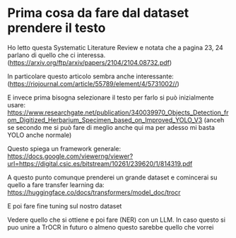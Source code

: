 # Prima cosa da fare dal dataset prendere il testo

Ho letto questa Systematic Literature Review e notata che a pagina 23, 24 parlano di quello che ci interessa. (https://arxiv.org/ftp/arxiv/papers/2104/2104.08732.pdf)

In particolare questo articolo sembra anche interessante: (https://riojournal.com/article/55789/element/4/5731002//)

E invece prima bisogna selezionare il testo per farlo si può inizialmente usare: https://www.researchgate.net/publication/340039970_Objects_Detection_from_Digitized_Herbarium_Specimen_based_on_Improved_YOLO_V3 (anceh se secondo me si può fare di meglio anche qui ma per adesso mi basta YOLO anche normale)

Questo spiega un framework generale: https://docs.google.com/viewerng/viewer?url=https://digital.csic.es/bitstream/10261/239620/1/814319.pdf

A questo punto comunque prenderei un grande dataset e comincerai su quello a fare transfer learning da: https://huggingface.co/docs/transformers/model_doc/trocr

E poi fare fine tuning sul nostro dataset

Vedere quello che si ottiene e poi fare (NER) con un LLM. In caso questo si puo unire a TrOCR in futuro o almeno questo sarebbe quello che vorrei
